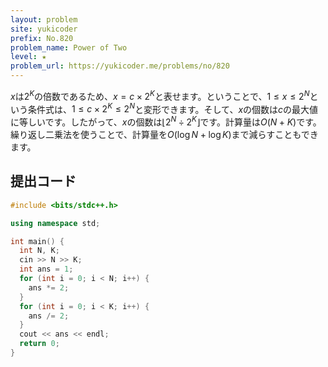 ```yaml
---
layout: problem
site: yukicoder
prefix: No.820
problem_name: Power of Two
level: ★
problem_url: https://yukicoder.me/problems/no/820
---
```


$x$は$2^K$の倍数であるため、$x = c \times 2^K$と表せます。ということで、$1 \le x \le 2^N$という条件式は、$1 \le c \times 2^K \le 2^N$と変形できます。そして、$x$の個数は$c$の最大値に等しいです。したがって、$x$の個数は$\lfloor 2^N \div 2^K \rfloor$です。計算量は$O(N + K)$です。繰り返し二乗法を使うことで、計算量を$O(\log N + \log K)$まで減らすこともできます。  

## 提出コード

```cpp
#include <bits/stdc++.h>

using namespace std;

int main() {
  int N, K;
  cin >> N >> K;
  int ans = 1;
  for (int i = 0; i < N; i++) {
    ans *= 2;
  }
  for (int i = 0; i < K; i++) {
    ans /= 2;
  }
  cout << ans << endl;
  return 0;
}
```
